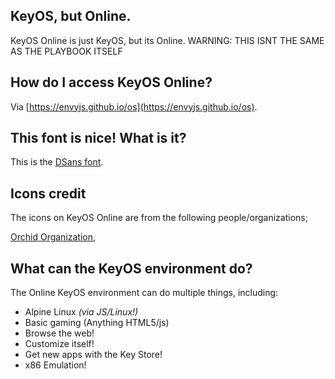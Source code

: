 ## KeyOS, but Online.
KeyOS Online is just KeyOS, but its Online. WARNING: THIS ISNT THE SAME AS THE PLAYBOOK ITSELF

## How do I access KeyOS Online?
Via [https://envyjs.github.io/os](https://envyjs.github.io/os).

## This font is nice! What is it?
This is the [DSans font](https://dsans.davidstudios.uk).

## Icons credit

The icons on KeyOS Online are from the following people/organizations;

[Orchid Organization](https://discord.gg/mANwf4yaNr),

## What can the KeyOS environment do?

  The Online KeyOS environment can do multiple things, including:
  
  * Alpine Linux *(via JS/Linux!)*
  * Basic gaming (Anything HTML5/js)
  * Browse the web!
  * Customize itself!
  * Get new apps with the Key Store!
  * x86 Emulation! 

